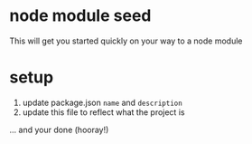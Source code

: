 # node module seed

This will get you started quickly on your way to a node module

# setup

1) update package.json `name` and `description`
2) update this file to reflect what the project is

... and your done (hooray!)

